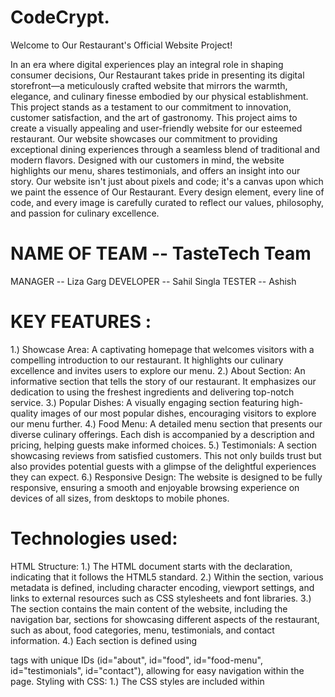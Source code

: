 # CodeCrypt.
Welcome to Our Restaurant's Official Website Project!

In an era where digital experiences play an integral role in shaping consumer decisions, Our Restaurant takes pride in presenting its digital storefront—a meticulously crafted website that mirrors the warmth, elegance, and culinary finesse embodied by our physical establishment. This project stands as a testament to our commitment to innovation, customer satisfaction, and the art of gastronomy.
This project aims to create a visually appealing and user-friendly website for our esteemed restaurant. Our website showcases our commitment to providing exceptional dining experiences through a seamless blend of traditional and modern flavors. Designed with our customers in mind, the website highlights our menu, shares testimonials, and offers an insight into our story.
Our website isn't just about pixels and code; it's a canvas upon which we paint the essence of Our Restaurant. Every design element, every line of code, and every image is carefully curated to reflect our values, philosophy, and passion for culinary excellence.
# NAME OF TEAM -- TasteTech Team
MANAGER -- Liza Garg
DEVELOPER -- Sahil Singla
TESTER -- Ashish
# KEY FEATURES :
1.) Showcase Area: A captivating homepage that welcomes visitors with a compelling introduction to our restaurant. It highlights our culinary excellence and invites users to explore our menu.
2.) About Section: An informative section that tells the story of our restaurant. It emphasizes our dedication to using the freshest ingredients and delivering top-notch service.
3.) Popular Dishes: A visually engaging section featuring high-quality images of our most popular dishes, encouraging visitors to explore our menu further.
4.) Food Menu: A detailed menu section that presents our diverse culinary offerings. Each dish is accompanied by a description and pricing, helping guests make informed choices.
5.) Testimonials: A section showcasing reviews from satisfied customers. This not only builds trust but also provides potential guests with a glimpse of the delightful experiences they can expect.
6.) Responsive Design: The website is designed to be fully responsive, ensuring a smooth and enjoyable browsing experience on devices of all sizes, from desktops to mobile phones.
# Technologies used: 
HTML Structure:
1.) The HTML document starts with the <!DOCTYPE html> declaration, indicating that it follows the HTML5 standard.
2.) Within the <head> section, various metadata is defined, including character encoding, viewport settings, and links to external resources such as CSS stylesheets and font libraries.
3.) The <body> section contains the main content of the website, including the navigation bar, sections for showcasing different aspects of the restaurant, such as about, food categories, menu, testimonials, and contact information.
4.) Each section is defined using <section> tags with unique IDs (id="about", id="food", id="food-menu", id="testimonials", id="contact"), allowing for easy navigation within the page.
Styling with CSS:
1.) The CSS styles are included within <style> tags in the <head> section of the HTML document.
2.) Various CSS rules are defined to style different elements of the website, including fonts, colors, layout, responsiveness, and animations.
3.) The CSS rules are organized into sections corresponding to different parts of the website, such as the navbar, showcase area, about section, food categories, food menu, testimonials, contact form, and footer.
4.) Media queries are used to make the website responsive, adjusting the layout and styling for different screen sizes and devices.
Responsive Design:
1.) Media queries are used to define different CSS styles based on the screen width, ensuring that the website layout adapts well to various devices, including desktops, tablets, and smartphones.
2.) The navbar and menu items are designed to collapse into a hamburger menu on smaller screens, providing better usability for mobile users.
3.) Images and content are scaled and repositioned to fit smaller screens without sacrificing readability or usability.
# Problems Faced:
1.) Issues like elements overlapping, text becoming too small or too large, or layout inconsistencies have occurred during testing.
2.)  While the code includes sections for various elements like navigation, about us, food categories, etc., the actual functionality such as navigation links, form submissions, or interactive elements like sliders or carousels were missing and incomplete.
3.) Hardcoding values like URLs, image paths, or content text directly into the HTML or CSS could make it difficult to update or localize the website content in the future.
# Conclusion : 
In conclusion, the provided code lays the foundation for a responsive and visually appealing restaurant website. It incorporates various sections such as navigation, about us, food categories, menu, testimonials, and a contact form. The design is modern, with attractive imagery and well-organized content.






